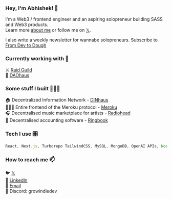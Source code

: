 ### Hey, I'm Abhishek! 👋

I'm a Web3 / frontend engineer and an aspiring solopreneur building SASS and Web3 products. <br>
Learn more [about me](https://theindiedev.vercel.app) or follow me on [𝕏](https://twitter.com/growindiedev). <br>

I also write a weekly newsletter for wannabe solopreneurs. Subscribe to [From Dev to Dough](https://theindiedev.beehiiv.com)

### Currently working with 🤝

⚔️  [Raid Guild](https://raidguild.org/) <br>
🏡  [DAOhaus](https://daohaus.club/) <br>

### Some stuff I built 👨🏻‍💻

🏠  Decentralized Information Network - [DINhaus](https://dinhaus.github.io) <br>
🚶🏻‍♀️  Entire frontend of the Meroku protocol - [Meroku](https://meroku.org/) <br>
🎧  Decentralised music marketplace for artists - [Radiohead](https://radioweb3.vercel.com) <br>
🧮  Decentralised accounting software - [Ringbook](https://ringbook.vercel.app/) <br>

### Tech I use 🎛️

```javascript
React, Next.js, Turborepo TailwindCSS, MySQL, MongoDB, OpenAI APIs, Node.js, Docker, Git, GraphQL, TypeScript, Sass, Jest, Solidity, Hardhat, Foundry
```

### How to reach me 📫

🐦  [𝕏](https://twitter.com/growindiedev) <br>
💼  [LinkedIn](https://www.linkedin.com/in/growindiedev) <br>
📧  [Email](mailto:indiegeekdev@gmail.com) <br>
💬  Discord: growindiedev

